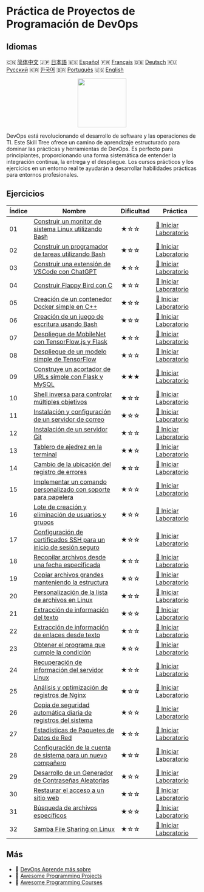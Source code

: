 # Práctica de Proyectos de Programación de DevOps

## Idiomas

🇨🇳 [简体中文](README_zh.md) 🇯🇵 [日本語](README_ja.md) 🇪🇸 [Español](README_es.md) 🇫🇷 [Français](README_fr.md) 🇩🇪 [Deutsch](README_de.md) 🇷🇺 [Русский](README_ru.md) 🇰🇷 [한국어](README_ko.md) 🇧🇷 [Português](README_pt.md) 🇺🇸 [English](README.md) 

<div align="center">
<img width="128px" src="https://file.labex.io/path/a3Od9y18p0bV.png">
</div>

DevOps está revolucionando el desarrollo de software y las operaciones de TI. Este Skill Tree ofrece un camino de aprendizaje estructurado para dominar las prácticas y herramientas de DevOps. Es perfecto para principiantes, proporcionando una forma sistemática de entender la integración continua, la entrega y el despliegue. Los cursos prácticos y los ejercicios en un entorno real te ayudarán a desarrollar habilidades prácticas para entornos profesionales.

## Ejercicios

|   Índice | Nombre                                                                                                                                           | Dificultad   | Práctica                                                                                                        |
|----------|--------------------------------------------------------------------------------------------------------------------------------------------------|--------------|-----------------------------------------------------------------------------------------------------------------|
|       01 | [Construir un monitor de sistema Linux utilizando Bash](https://labex.io/es/courses/project-build-a-linux-system-monitor-using-bash)             | ★☆☆          | [🚀 Iniciar Laboratorio](https://labex.io/es/courses/project-build-a-linux-system-monitor-using-bash)           |
|       02 | [Construir un programador de tareas utilizando Bash](https://labex.io/es/courses/project-build-a-task-scheduler-using-bash)                      | ★☆☆          | [🚀 Iniciar Laboratorio](https://labex.io/es/courses/project-build-a-task-scheduler-using-bash)                 |
|       03 | [Construir una extensión de VSCode con ChatGPT](https://labex.io/es/courses/project-build-an-vscode-extension-with-chatgpt)                      | ★☆☆          | [🚀 Iniciar Laboratorio](https://labex.io/es/courses/project-build-an-vscode-extension-with-chatgpt)            |
|       04 | [Construir Flappy Bird con C](https://labex.io/es/courses/project-building-flappy-bird-using-c)                                                  | ★☆☆          | [🚀 Iniciar Laboratorio](https://labex.io/es/courses/project-building-flappy-bird-using-c)                      |
|       05 | [Creación de un contenedor Docker simple en C++](https://labex.io/es/courses/project-creating-a-simple-docker-container-in-cpp)                  | ★☆☆          | [🚀 Iniciar Laboratorio](https://labex.io/es/courses/project-creating-a-simple-docker-container-in-cpp)         |
|       06 | [Creación de un juego de escritura usando Bash](https://labex.io/es/courses/project-creating-a-typing-game-using-bash)                           | ★☆☆          | [🚀 Iniciar Laboratorio](https://labex.io/es/courses/project-creating-a-typing-game-using-bash)                 |
|       07 | [Despliegue de MobileNet con TensorFlow.js y Flask](https://labex.io/es/courses/project-deploying-mobilenet-with-tensorflowjs-and-flask)         | ★☆☆          | [🚀 Iniciar Laboratorio](https://labex.io/es/courses/project-deploying-mobilenet-with-tensorflowjs-and-flask)   |
|       08 | [Despliegue de un modelo simple de TensorFlow](https://labex.io/es/courses/project-deploying-a-simple-tensorflow-model)                          | ★☆☆          | [🚀 Iniciar Laboratorio](https://labex.io/es/courses/project-deploying-a-simple-tensorflow-model)               |
|       09 | [Construye un acortador de URLs simple con Flask y MySQL](https://labex.io/es/courses/project-build-a-simple-url-shortener-with-flask-and-mysql) | ★★★          | [🚀 Iniciar Laboratorio](https://labex.io/es/courses/project-build-a-simple-url-shortener-with-flask-and-mysql) |
|       10 | [Shell inversa para controlar múltiples objetivos](https://labex.io/es/courses/project-reverse-shell-to-control-multiple-targets)                | ★☆☆          | [🚀 Iniciar Laboratorio](https://labex.io/es/courses/project-reverse-shell-to-control-multiple-targets)         |
|       11 | [Instalación y configuración de un servidor de correo](https://labex.io/es/courses/project-installing-and-configuring-a-mail-server)             | ★☆☆          | [🚀 Iniciar Laboratorio](https://labex.io/es/courses/project-installing-and-configuring-a-mail-server)          |
|       12 | [Instalación de un servidor Git](https://labex.io/es/courses/project-installing-a-git-server)                                                    | ★☆☆          | [🚀 Iniciar Laboratorio](https://labex.io/es/courses/project-installing-a-git-server)                           |
|       13 | [Tablero de ajedrez en la terminal](https://labex.io/es/courses/project-chess-board-in-terminal)                                                 | ★★☆          | [🚀 Iniciar Laboratorio](https://labex.io/es/courses/project-chess-board-in-terminal)                           |
|       14 | [Cambio de la ubicación del registro de errores](https://labex.io/es/courses/project-changing-the-error-log-location)                            | ★☆☆          | [🚀 Iniciar Laboratorio](https://labex.io/es/courses/project-changing-the-error-log-location)                   |
|       15 | [Implementar un comando personalizado con soporte para papelera](https://labex.io/es/courses/project-avoid-accidental-deletion)                  | ★☆☆          | [🚀 Iniciar Laboratorio](https://labex.io/es/courses/project-avoid-accidental-deletion)                         |
|       16 | [Lote de creación y eliminación de usuarios y grupos](https://labex.io/es/courses/project-bulk-creation-and-deletion-of-users-and-groups)        | ★☆☆          | [🚀 Iniciar Laboratorio](https://labex.io/es/courses/project-bulk-creation-and-deletion-of-users-and-groups)    |
|       17 | [Configuración de certificados SSH para un inicio de sesión seguro](https://labex.io/es/courses/project-certificate-configuration)               | ★☆☆          | [🚀 Iniciar Laboratorio](https://labex.io/es/courses/project-certificate-configuration)                         |
|       18 | [Recopilar archivos desde una fecha especificada](https://labex.io/es/courses/project-collect-files-from-specified-time)                         | ★☆☆          | [🚀 Iniciar Laboratorio](https://labex.io/es/courses/project-collect-files-from-specified-time)                 |
|       19 | [Copiar archivos grandes manteniendo la estructura](https://labex.io/es/courses/project-copy-specified-files)                                    | ★☆☆          | [🚀 Iniciar Laboratorio](https://labex.io/es/courses/project-copy-specified-files)                              |
|       20 | [Personalización de la lista de archivos en Linux](https://labex.io/es/courses/project-directory-size)                                           | ★☆☆          | [🚀 Iniciar Laboratorio](https://labex.io/es/courses/project-directory-size)                                    |
|       21 | [Extracción de información del texto](https://labex.io/es/courses/project-extracting-information-from-text)                                      | ★☆☆          | [🚀 Iniciar Laboratorio](https://labex.io/es/courses/project-extracting-information-from-text)                  |
|       22 | [Extracción de información de enlaces desde texto](https://labex.io/es/courses/project-extracting-link-information-from-text)                    | ★☆☆          | [🚀 Iniciar Laboratorio](https://labex.io/es/courses/project-extracting-link-information-from-text)             |
|       23 | [Obtener el programa que cumple la condición](https://labex.io/es/courses/project-get-program-that-satisfies-the-condition)                      | ★☆☆          | [🚀 Iniciar Laboratorio](https://labex.io/es/courses/project-get-program-that-satisfies-the-condition)          |
|       24 | [Recuperación de información del servidor Linux](https://labex.io/es/courses/project-get-system-information)                                     | ★☆☆          | [🚀 Iniciar Laboratorio](https://labex.io/es/courses/project-get-system-information)                            |
|       25 | [Análisis y optimización de registros de Nginx](https://labex.io/es/courses/project-log-analysis)                                                | ★☆☆          | [🚀 Iniciar Laboratorio](https://labex.io/es/courses/project-log-analysis)                                      |
|       26 | [Copia de seguridad automática diaria de registros del sistema](https://labex.io/es/courses/project-log-backup)                                  | ★☆☆          | [🚀 Iniciar Laboratorio](https://labex.io/es/courses/project-log-backup)                                        |
|       27 | [Estadísticas de Paquetes de Datos de Red](https://labex.io/es/courses/project-network-data-packet-statistics)                                   | ★☆☆          | [🚀 Iniciar Laboratorio](https://labex.io/es/courses/project-network-data-packet-statistics)                    |
|       28 | [Configuración de la cuenta de sistema para un nuevo compañero](https://labex.io/es/courses/project-new-colleague-system-account-setup)          | ★☆☆          | [🚀 Iniciar Laboratorio](https://labex.io/es/courses/project-new-colleague-system-account-setup)                |
|       29 | [Desarrollo de un Generador de Contraseñas Aleatorias](https://labex.io/es/courses/project-password-generator)                                   | ★☆☆          | [🚀 Iniciar Laboratorio](https://labex.io/es/courses/project-password-generator)                                |
|       30 | [Restaurar el acceso a un sitio web](https://labex.io/es/courses/project-restore-access-to-website)                                              | ★☆☆          | [🚀 Iniciar Laboratorio](https://labex.io/es/courses/project-restore-access-to-website)                         |
|       31 | [Búsqueda de archivos específicos](https://labex.io/es/courses/project-searching-for-specific-files)                                             | ★☆☆          | [🚀 Iniciar Laboratorio](https://labex.io/es/courses/project-searching-for-specific-files)                      |
|       32 | [Samba File Sharing on Linux](https://labex.io/es/courses/project-samba-file-sharing-on-linux)                                                   | ★☆☆          | [🚀 Iniciar Laboratorio](https://labex.io/es/courses/project-samba-file-sharing-on-linux)                       |

## Más

- 🔗 [DevOps Aprende más sobre](https://labex.io/es/skilltrees/devops)
- 🔗 [Awesome Programming Projects](https://github.com/labex-labs/awesome-programming-projects)
- 🔗 [Awesome Programming Courses](https://github.com/labex-labs/awesome-programming-courses)

